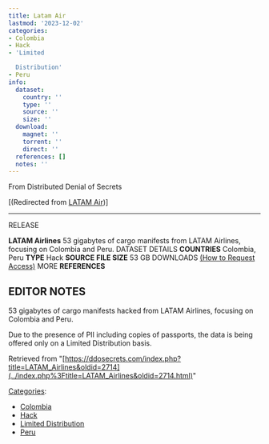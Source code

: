 ```yaml
---
title: Latam Air
lastmod: '2023-12-02'
categories:
- Colombia
- Hack
- 'Limited

  Distribution'
- Peru
info:
  dataset:
    country: ''
    type: ''
    source: ''
    size: ''
  download:
    magnet: ''
    torrent: ''
    direct: ''
  references: []
  notes: ''
---
```




From Distributed Denial of Secrets

[(Redirected from [LATAM
Air](../index.php%3Ftitle=LATAM_Air&redirect=no.html "LATAM Air"))]

---
RELEASE

**LATAM Airlines**
53 gigabytes of cargo manifests from LATAM Airlines, focusing on Colombia and Peru.
DATASET DETAILS
**COUNTRIES** Colombia, Peru
**TYPE** Hack
**SOURCE**
**FILE SIZE** 53 GB
DOWNLOADS [(How to Request Access)](Contact.html#Request_Access "Contact")
MORE
**REFERENCES**

**EDITOR NOTES**
---

53 gigabytes of cargo manifests hacked from LATAM Airlines, focusing on
Colombia and Peru.

Due to the presence of PII including copies of passports, the data is
being offered only on a Limited Distribution basis.

Retrieved from
"[https://ddosecrets.com/index.php?title=LATAM_Airlines&oldid=2714](../index.php%3Ftitle=LATAM_Airlines&oldid=2714.html)"

[Categories](./Special:Categories.html "Special:Categories"):

- [Colombia](./Category:Colombia.html "Category:Colombia")
- [Hack](./Category:Hack.html "Category:Hack")
- [Limited
Distribution](./Category:Limited_Distribution.html "Category:Limited Distribution")
- [Peru](./Category:Peru.html "Category:Peru")
